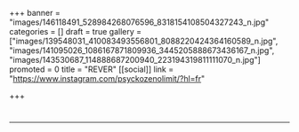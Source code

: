 +++
banner = "images/146118491_528984268076596_8318154108504327243_n.jpg"
categories = []
draft = true
gallery = ["images/139548031_410083493556801_8088220424364160589_n.jpg", "images/141095026_1086167871809936_3445205888673436167_n.jpg", "images/143530687_114888687200940_223194319811111070_n.jpg"]
promoted = 0
title = "REVER"
[[social]]
link = "https://www.instagram.com/psyckozenolimit/?hl=fr"

+++
# 

***
